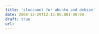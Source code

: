 ```yaml
---
title: 'sloccount for ubuntu and debian'
date: 2008-12-29T12:13:00.001-08:00
draft: true
url: 
---
```


